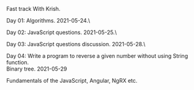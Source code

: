 Fast track With Krish.

Day 01: Algorithms. 2021-05-24.\

Day 02: JavaScript questions. 2021-05-25.\

Day 03: JavaScript questions discussion. 2021-05-28.\

Day 04: Write a program to reverse a given number without using String function.\
		Binary tree. 2021-05-29

Fundamentals of the JavaScript, Angular, NgRX etc.